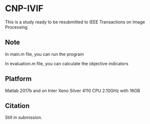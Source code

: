 # CNP-IVIF
This is a study ready to be resubmitted to  IEEE Transactions on Image Processing

## Note

In main.m file,  you can run the program

 In evaluation.m file, you can calculate the objective indicators

## Platform

Matlab 2017b and on Inter Xeno Silver 4110 CPU 2.10GHz with 16GB



## Citation

Still in submission.